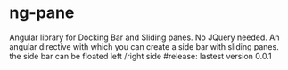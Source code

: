 ng-pane
===================================
Angular library for Docking Bar and Sliding panes. No JQuery needed. 
An angular directive with which you can create a side bar with sliding panes. the side bar can be floated left /right side
#release: lastest version 0.0.1
